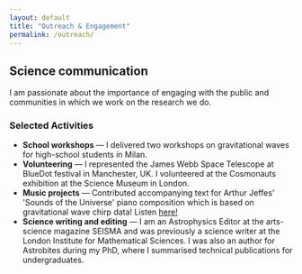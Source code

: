```yaml
---
layout: default
title: "Outreach & Engagement"
permalink: /outreach/
---
```


## Science communication

I am passionate about the importance of engaging with the public and communities in which we work on the research we do.

### Selected Activities

- **School workshops** — I delivered two workshops on gravitational waves for high-school students in Milan.  
- **Volunteering** — I represented the James Webb Space Telescope at BlueDot festival in Manchester, UK. I volunteered at the Cosmonauts exhibition at the Science Museum in London.
- **Music projects** — Contributed accompanying text for Arthur Jeffes' 'Sounds of the Universe' piano composition which is based on gravitational wave chirp data! Listen <a href="https://www.youtube.com/watch?v=5ZVbxfPGi08" target="_blank" rel="noopener noreferrer">here!</a>
- **Science writing and editing** — I am an Astrophysics Editor at the arts-science magazine SEISMA and was previously a science writer at the London Institute for Mathematical Sciences. I was also an author for Astrobites during my PhD, where I summarised technical publications for undergraduates.

